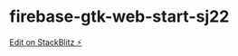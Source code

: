 # firebase-gtk-web-start-sj22

[Edit on StackBlitz ⚡️](https://stackblitz.com/edit/firebase-gtk-web-start-ezuhm7)